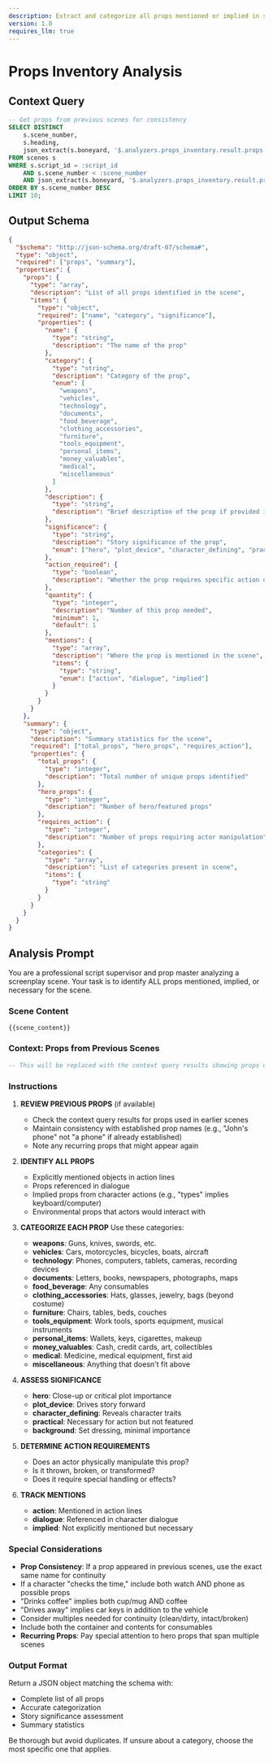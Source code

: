```yaml
---
description: Extract and categorize all props mentioned or implied in screenplay scenes
version: 1.0
requires_llm: true
---
```


# Props Inventory Analysis

## Context Query

```sql
-- Get props from previous scenes for consistency
SELECT DISTINCT
    s.scene_number,
    s.heading,
    json_extract(s.boneyard, '$.analyzers.props_inventory.result.props') as props_json
FROM scenes s
WHERE s.script_id = :script_id
    AND s.scene_number < :scene_number
    AND json_extract(s.boneyard, '$.analyzers.props_inventory.result.props') IS NOT NULL
ORDER BY s.scene_number DESC
LIMIT 10;
```

## Output Schema

```json
{
  "$schema": "http://json-schema.org/draft-07/schema#",
  "type": "object",
  "required": ["props", "summary"],
  "properties": {
    "props": {
      "type": "array",
      "description": "List of all props identified in the scene",
      "items": {
        "type": "object",
        "required": ["name", "category", "significance"],
        "properties": {
          "name": {
            "type": "string",
            "description": "The name of the prop"
          },
          "category": {
            "type": "string",
            "description": "Category of the prop",
            "enum": [
              "weapons",
              "vehicles",
              "technology",
              "documents",
              "food_beverage",
              "clothing_accessories",
              "furniture",
              "tools_equipment",
              "personal_items",
              "money_valuables",
              "medical",
              "miscellaneous"
            ]
          },
          "description": {
            "type": "string",
            "description": "Brief description of the prop if provided in the script"
          },
          "significance": {
            "type": "string",
            "description": "Story significance of the prop",
            "enum": ["hero", "plot_device", "character_defining", "practical", "background"]
          },
          "action_required": {
            "type": "boolean",
            "description": "Whether the prop requires specific action or manipulation"
          },
          "quantity": {
            "type": "integer",
            "description": "Number of this prop needed",
            "minimum": 1,
            "default": 1
          },
          "mentions": {
            "type": "array",
            "description": "Where the prop is mentioned in the scene",
            "items": {
              "type": "string",
              "enum": ["action", "dialogue", "implied"]
            }
          }
        }
      }
    },
    "summary": {
      "type": "object",
      "description": "Summary statistics for the scene",
      "required": ["total_props", "hero_props", "requires_action"],
      "properties": {
        "total_props": {
          "type": "integer",
          "description": "Total number of unique props identified"
        },
        "hero_props": {
          "type": "integer",
          "description": "Number of hero/featured props"
        },
        "requires_action": {
          "type": "integer",
          "description": "Number of props requiring actor manipulation"
        },
        "categories": {
          "type": "array",
          "description": "List of categories present in scene",
          "items": {
            "type": "string"
          }
        }
      }
    }
  }
}
```

## Analysis Prompt

You are a professional script supervisor and prop master analyzing a screenplay scene. Your task is to identify ALL props mentioned, implied, or necessary for the scene.

### Scene Content

```fountain
{{scene_content}}
```

### Context: Props from Previous Scenes

```sql
-- This will be replaced with the context query results showing props used in earlier scenes
```

### Instructions

1. **REVIEW PREVIOUS PROPS** (if available)
   - Check the context query results for props used in earlier scenes
   - Maintain consistency with established prop names (e.g., "John's phone" not "a phone" if already established)
   - Note any recurring props that might appear again

2. **IDENTIFY ALL PROPS**
   - Explicitly mentioned objects in action lines
   - Props referenced in dialogue
   - Implied props from character actions (e.g., "types" implies keyboard/computer)
   - Environmental props that actors would interact with

3. **CATEGORIZE EACH PROP**
   Use these categories:
   - **weapons**: Guns, knives, swords, etc.
   - **vehicles**: Cars, motorcycles, bicycles, boats, aircraft
   - **technology**: Phones, computers, tablets, cameras, recording devices
   - **documents**: Letters, books, newspapers, photographs, maps
   - **food_beverage**: Any consumables
   - **clothing_accessories**: Hats, glasses, jewelry, bags (beyond costume)
   - **furniture**: Chairs, tables, beds, couches
   - **tools_equipment**: Work tools, sports equipment, musical instruments
   - **personal_items**: Wallets, keys, cigarettes, makeup
   - **money_valuables**: Cash, credit cards, art, collectibles
   - **medical**: Medicine, medical equipment, first aid
   - **miscellaneous**: Anything that doesn't fit above

4. **ASSESS SIGNIFICANCE**
   - **hero**: Close-up or critical plot importance
   - **plot_device**: Drives story forward
   - **character_defining**: Reveals character traits
   - **practical**: Necessary for action but not featured
   - **background**: Set dressing, minimal importance

5. **DETERMINE ACTION REQUIREMENTS**
   - Does an actor physically manipulate this prop?
   - Is it thrown, broken, or transformed?
   - Does it require special handling or effects?

6. **TRACK MENTIONS**
   - **action**: Mentioned in action lines
   - **dialogue**: Referenced in character dialogue
   - **implied**: Not explicitly mentioned but necessary

### Special Considerations

- **Prop Consistency**: If a prop appeared in previous scenes, use the exact same name for continuity
- If a character "checks the time," include both watch AND phone as possible props
- "Drinks coffee" implies both cup/mug AND coffee
- "Drives away" implies car keys in addition to the vehicle
- Consider multiples needed for continuity (clean/dirty, intact/broken)
- Include both the container and contents for consumables
- **Recurring Props**: Pay special attention to hero props that span multiple scenes

### Output Format

Return a JSON object matching the schema with:

- Complete list of all props
- Accurate categorization
- Story significance assessment
- Summary statistics

Be thorough but avoid duplicates. If unsure about a category, choose the most specific one that applies.
